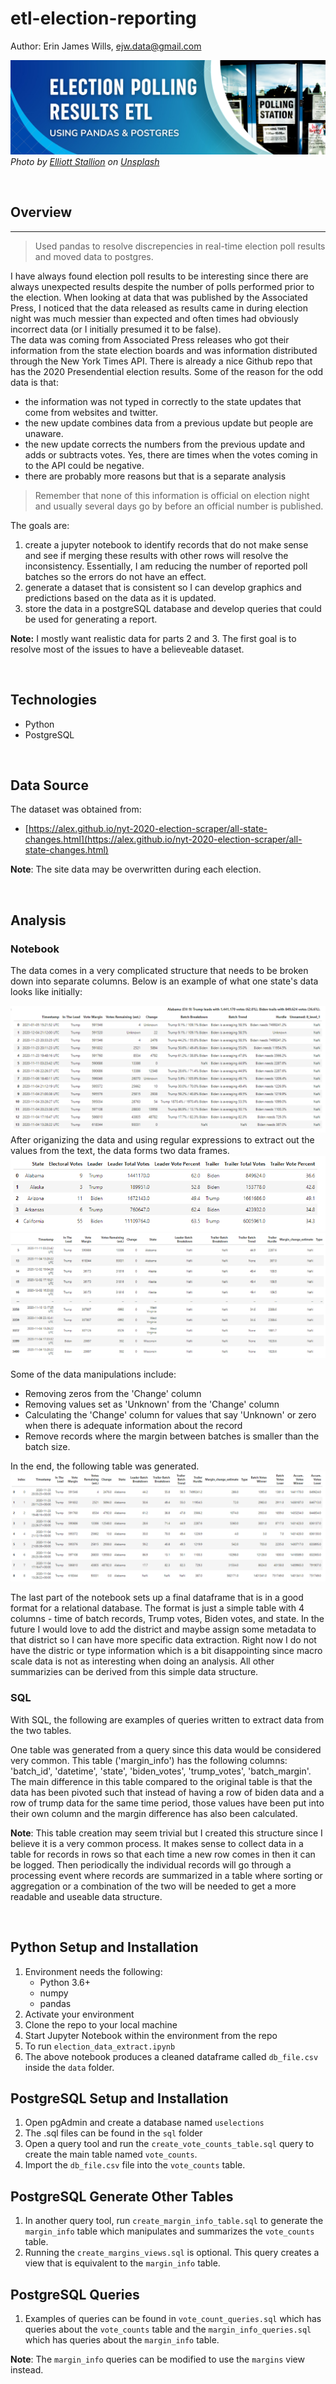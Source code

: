 # etl-election-reporting  

Author:  Erin James Wills, ejw.data@gmail.com

![election polling project banner](./images/election-polling-etl.png)
<cite>Photo by <a href="https://unsplash.com/@eagleboobs?utm_source=unsplash&utm_medium=referral&utm_content=creditCopyText">Elliott Stallion</a> on <a href="https://unsplash.com/s/photos/election?utm_source=unsplash&utm_medium=referral&utm_content=creditCopyText">Unsplash</a></cite>

<br>

## Overview  
<hr>

>Used pandas to resolve discrepencies in real-time election poll results and moved data to postgres.   

I have always found election poll results to be interesting since there are always unexpected results despite the number of polls performed prior to the election.  When looking at data that was published by the Associated Press, I noticed that the data released as results came in during election night was much messier than expected and often times had obviously incorrect data (or I initially presumed it to be false).  
The data was coming from Associated Press releases who got their information from the state election boards and was information distributed through the New York Times API.  There is already a nice Github repo that has the 2020 Presendential election results.  Some of the reason for the odd data is that:  
*  the information was not typed in correctly to the state updates that come from websites and twitter.  
*  the new update combines data from a previous update but people are unaware.
*  the new update corrects the numbers from the previous update and adds or subtracts votes.  Yes, there are times when the votes coming in to the API could be negative.  
*  there are probably more reasons but that is a separate analysis 
> Remember that none of this information is official on election night and usually several days go by before an official number is published.  

The goals are:
1.  create a jupyter notebook to identify records that do not make sense and see if merging these results with other rows will resolve the inconsistency.  Essentially, I am reducing the number of reported poll batches so the errors do not have an effect.  
2.  generate a dataset that is consistent so I can develop graphics and predictions based on the data as it is updated.
3.  store the data in a postgreSQL database and develop queries that could be used for generating a report. 

**Note:**  I mostly want realistic data for parts 2 and 3.  The first goal is to resolve most of the issues to have a believeable dataset.

<br>

## Technologies  
*  Python
*  PostgreSQL

<br>  

## Data Source  

The dataset was obtained from:  
*  [https://alex.github.io/nyt-2020-election-scraper/all-state-changes.html](https://alex.github.io/nyt-2020-election-scraper/all-state-changes.html)  

**Note**:  The site data may be overwritten during each election.

<br>

## Analysis

### Notebook 

The data comes in a very complicated structure that needs to be broken down into separate columns.  Below is an example of what one state's data looks like initially:
 
![Original Data](./images/scraped_data.png)  
After origanizing the data and using regular expressions to extract out the values from the text, the data forms two data frames.
![State Summary](./images/extracted_state_summary.png)
![State Batch Records](./images/extracted_state_batch_data.png)

Some of the data manipulations include:
*  Removing zeros from the 'Change' column
*  Removing values set as 'Unknown' from the 'Change' column
*  Calculating the 'Change' column for values that say 'Unknown' or zero when there is adequate information about the record
*  Remove records where the margin between batches is smaller than the batch size.

In the end, the following table was generated.  
![Developed Dataframe](./images/accum_votes_added.png)

The last part of the notebook sets up a final dataframe that is in a good format for a relational database.  The format is just a simple table with 4 columns - time of batch records, Trump votes, Biden votes, and state.  In the future I would love to add the district and maybe assign some metadata to that district so I can have more specific data extraction.  Right now I do not have the distric or type information which is a bit disappointing since macro scale data is not as interesting when doing an analysis.  All other summarizies can be derived from this simple data structure.  

### SQL

With SQL, the following are examples of queries written to extract data from the two tables.  

One table was generated from a query since this data would be considered very common.  This table ('margin_info') has the following columns:  'batch_id', 'datetime', 'state', 'biden_votes', 'trump_votes', 'batch_margin'.  The main difference in this table compared to the original table is that the data has been pivoted such that instead of having a row of biden data and a row of trump data for the same time period, those values have been put into their own column and the margin difference has also been calculated.  

**Note**:  This table creation may seem trivial but I created this structure since I believe it is a very common process.  It makes sense to collect data in a table for records in rows so that each time a new row comes in then it can be logged.  Then periodically the individual records will go through a processing event where records are summarized in a table where sorting or aggregation or a combination of the two will be needed to get a more readable and useable data structure.   










<br>

## Python Setup and Installation  
1. Environment needs the following:  
    *  Python 3.6+  
    *  numpy
    *  pandas
1. Activate your environment
1. Clone the repo to your local machine
1. Start Jupyter Notebook within the environment from the repo
1. To run `election_data_extract.ipynb`  
1. The above notebook produces a cleaned dataframe called `db_file.csv` inside the `data` folder.
## PostgreSQL Setup and Installation
1. Open pgAdmin and create a database named `uselections`
1. The .sql files can be found in the `sql` folder
1. Open a query tool and run the `create_vote_counts_table.sql` query to create the main table named `vote_counts`.
1.  Import the `db_file.csv` file into the `vote_counts` table.

## PostgreSQL Generate Other Tables
1. In another query tool, run `create_margin_info_table.sql` to generate the `margin_info` table which manipulates and summarizes the `vote_counts` table.
1. Running the `create_margins_views.sql` is optional.  This query creates a view that is equivalent to the `margin_info` table.
## PostgreSQL Queries
1. Examples of queries can be found in `vote_count_queries.sql` which has queries about the `vote_counts` table and the `margin_info_queries.sql` which has queries about the `margin_info` table.  

**Note**:  The `margin_info` queries can be modified to use the `margins` view instead.  
 

<br>
